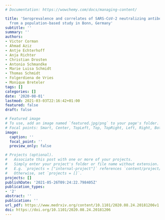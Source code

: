 ```yaml
---
# Documentation: https://wowchemy.com/docs/managing-content/

title: 'Seroprevalence and correlates of SARS-CoV-2 neutralizing antibodies: Results
  from a population-based study in Bonn, Germany'
subtitle: ''
summary: ''
authors:
- Victor Corman
- Ahmad Aziz
- Antje Echterhoff
- Anja Richter
- Christian Drosten
- Antonio Schmandke
- Marie Luisa Schmidt
- Thomas Schmidt
- Folgerdiena de Vries
- Monique Breteler
tags: []
categories: []
date: '2020-08-01'
lastmod: 2021-03-03T22:16:42+01:00
featured: false
draft: false

# Featured image
# To use, add an image named `featured.jpg/png` to your page's folder.
# Focal points: Smart, Center, TopLeft, Top, TopRight, Left, Right, BottomLeft, Bottom, BottomRight.
image:
  caption: ''
  focal_point: ''
  preview_only: false

# Projects (optional).
#   Associate this post with one or more of your projects.
#   Simply enter your project's folder or file name without extension.
#   E.g. `projects = ["internal-project"]` references `content/project/deep-learning/index.md`.
#   Otherwise, set `projects = []`.
projects: []
publishDate: '2021-05-26T09:24:22.798405Z'
publication_types:
- '2'
abstract: ''
publication: ''
url_pdf: https://www.medrxiv.org/content/10.1101/2020.08.24.20181206v1
doi: https://doi.org/10.1101/2020.08.24.20181206
---
```

